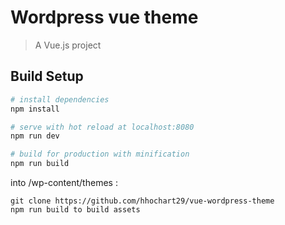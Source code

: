 # Wordpress vue theme

> A Vue.js project

## Build Setup

``` bash
# install dependencies
npm install

# serve with hot reload at localhost:8080
npm run dev

# build for production with minification
npm run build

```

into /wp-content/themes :
```
git clone https://github.com/hhochart29/vue-wordpress-theme 
npm run build to build assets
```